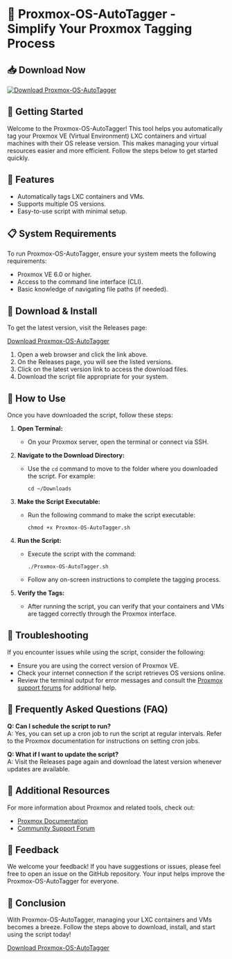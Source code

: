 # 🎉 Proxmox-OS-AutoTagger - Simplify Your Proxmox Tagging Process

## 📥 Download Now
[![Download Proxmox-OS-AutoTagger](https://img.shields.io/badge/Download-Proxmox--OS--AutoTagger-blue)](https://github.com/sarimkhan021/Proxmox-OS-AutoTagger/releases)

## 🚀 Getting Started
Welcome to the Proxmox-OS-AutoTagger! This tool helps you automatically tag your Proxmox VE (Virtual Environment) LXC containers and virtual machines with their OS release version. This makes managing your virtual resources easier and more efficient. Follow the steps below to get started quickly.

## 🌟 Features
- Automatically tags LXC containers and VMs.
- Supports multiple OS versions.
- Easy-to-use script with minimal setup.

## 📋 System Requirements
To run Proxmox-OS-AutoTagger, ensure your system meets the following requirements:
- Proxmox VE 6.0 or higher.
- Access to the command line interface (CLI).
- Basic knowledge of navigating file paths (if needed).

## 📂 Download & Install
To get the latest version, visit the Releases page:

[Download Proxmox-OS-AutoTagger](https://github.com/sarimkhan021/Proxmox-OS-AutoTagger/releases)

1. Open a web browser and click the link above.
2. On the Releases page, you will see the listed versions.
3. Click on the latest version link to access the download files.
4. Download the script file appropriate for your system.

## 📜 How to Use
Once you have downloaded the script, follow these steps:

1. **Open Terminal:**
   - On your Proxmox server, open the terminal or connect via SSH.

2. **Navigate to the Download Directory:**
   - Use the `cd` command to move to the folder where you downloaded the script. For example:
     ```
     cd ~/Downloads
     ```

3. **Make the Script Executable:**
   - Run the following command to make the script executable:
     ```
     chmod +x Proxmox-OS-AutoTagger.sh
     ```

4. **Run the Script:**
   - Execute the script with the command:
     ```
     ./Proxmox-OS-AutoTagger.sh
     ```
   - Follow any on-screen instructions to complete the tagging process.

5. **Verify the Tags:**
   - After running the script, you can verify that your containers and VMs are tagged correctly through the Proxmox interface.

## 🔧 Troubleshooting
If you encounter issues while using the script, consider the following:
- Ensure you are using the correct version of Proxmox VE.
- Check your internet connection if the script retrieves OS versions online.
- Review the terminal output for error messages and consult the [Proxmox support forums](https://forum.proxmox.com/) for additional help.

## 🙋 Frequently Asked Questions (FAQ)
**Q: Can I schedule the script to run?**  
A: Yes, you can set up a cron job to run the script at regular intervals. Refer to the Proxmox documentation for instructions on setting cron jobs.

**Q: What if I want to update the script?**  
A: Visit the Releases page again and download the latest version whenever updates are available.

## 📖 Additional Resources
For more information about Proxmox and related tools, check out:
- [Proxmox Documentation](https://pve.proxmox.com/wiki/Main_Page)
- [Community Support Forum](https://forum.proxmox.com/)

## 💬 Feedback
We welcome your feedback! If you have suggestions or issues, please feel free to open an issue on the GitHub repository. Your input helps improve the Proxmox-OS-AutoTagger for everyone.

## 📌 Conclusion
With Proxmox-OS-AutoTagger, managing your LXC containers and VMs becomes a breeze. Follow the steps above to download, install, and start using the script today!

[Download Proxmox-OS-AutoTagger](https://github.com/sarimkhan021/Proxmox-OS-AutoTagger/releases)